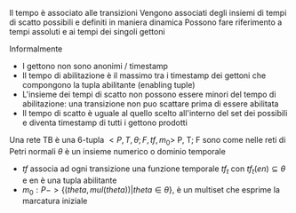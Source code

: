 Il tempo è associato alle transizioni
Vengono associati degli insiemi di tempi di scatto possibili e definiti in maniera dinamica
Possono fare riferimento a tempi assoluti e ai tempi dei singoli gettoni

Informalmente
- I gettono non sono anonimi / timestamp
- Il tempo di abilitazione è il massimo tra i timestamp dei gettoni che compongono la tupla abilitante (enabling tuple)
- L'insieme dei tempi di scatto non possono essere minori del tempo di abilitazione: una transizione non puo scattare prima di essere abilitata
- Il tempo di scatto è uguale al quello scelto all'interno del set dei possibili e diventa timestamp di tutti i gettono prodotti

Una rete TB è una 6-tupla $<P, T, \theta ; F, tf, m_0>$
P, T; F sono come nelle reti di Petri normali
$\theta$  è un insieme numerico o dominio temporale
- $tf$ associa ad ogni transizione una funzione temporale $tf_t$ con $tf_t(en) \subseteq \theta$ e en è una tupla abilitante
- $m_0 : P -> \{(theta, mul(theta)) | theta\in \theta \}$, è un multiset che esprime la marcatura iniziale